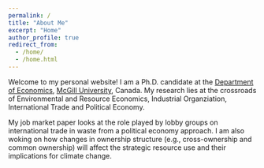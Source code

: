 ```yaml
---
permalink: /
title: "About Me"
excerpt: "Home"
author_profile: true
redirect_from: 
  - /home/
  - /home.html
---
```


Welcome to my personal website! I am a Ph.D. candidate at the [Department of Economics](https://www.mcgill.ca/economics/), [McGill University](https://www.mcgill.ca/), Canada. My research lies at the crossroads of Environmental and Resource Economics, Industrial Organziation, International Trade and Political Economy. 

My job market paper looks at the role played by lobby groups on international trade in waste from a political economy approach. I am also woking on how changes in ownership structure (e.g., cross-ownership and common ownership) will affect the strategic resource use and their implications for climate change.
 

